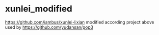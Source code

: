 xunlei_modified
===============

https://github.com/iambus/xunlei-lixian
modified according project above
used by https://github.com/yudansan/pop3